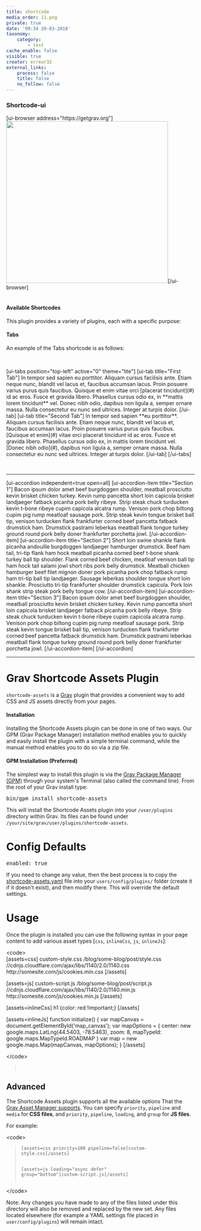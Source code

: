 ```yaml
---
title: shortcode
media_order: 11.png
private: true
date: '09:34 20-03-2018'
taxonomy:
    category:
        - test
cache_enable: false
visible: true
creator: erreur32
external_links:
    process: false
    title: false
    no_follow: false
---
```


<h3 id="mcetoc_1c91fnqps0">Shortcode-ui</h3>
<p>[ui-browser address="https://getgrav.org"]<img src="shortcode/11.png" alt="" width="432" height="432" />[/ui-browser]<br /><br /><code></code></p>
<h4 id="mcetoc_1c91ft24s0">Available Shortcodes</h4>
<p>This plugin provides a variety of plugins, each with a specific purpose:</p>
<h4><a id="user-content-tabs" class="anchor" href="https://github.com/getgrav/grav-plugin-shortcode-ui/blob/master/README.md#tabs" aria-hidden="true"></a>Tabs</h4>
<p>An example of the Tabs shortcode is as follows:</p>
<p>&nbsp;</p>
[ui-tabs position="top-left" active="0" theme="lite"] [ui-tab title="First Tab"] In tempor sed sapien eu porttitor. Aliquam cursus facilisis ante. Etiam neque nunc, blandit vel lacus et, faucibus accumsan lacus. Proin posuere varius purus quis faucibus. Quisque et enim vitae orci [placerat tincidunt](#) id ac eros. Fusce et gravida libero. Phasellus cursus odio ex, in **mattis lorem tincidunt** vel. Donec nibh odio, dapibus non ligula a, semper ornare massa. Nulla consectetur eu nunc sed ultrices. Integer at turpis dolor. [/ui-tab] [ui-tab title="Second Tab"] In tempor sed sapien **eu porttitor**. Aliquam cursus facilisis ante. Etiam neque nunc, blandit vel lacus et, faucibus accumsan lacus. Proin posuere varius purus quis faucibus. [Quisque et enim](#) vitae orci placerat tincidunt id ac eros. Fusce et gravida libero. Phasellus cursus odio ex, in mattis lorem tincidunt vel. [Donec nibh odio](#), dapibus non ligula a, semper ornare massa. Nulla consectetur eu nunc sed ultrices. Integer at turpis dolor. [/ui-tab] [/ui-tabs]
<p>&nbsp;</p>
<hr />
[ui-accordion independent=true open=all]
[ui-accordion-item title="Section 1"]
Bacon ipsum dolor amet beef burgdoggen shoulder, meatball prosciutto kevin brisket chicken turkey. Kevin rump pancetta short loin capicola brisket landjaeger fatback picanha pork belly ribeye. Strip steak chuck turducken kevin t-bone ribeye cupim capicola alcatra rump. Venison pork chop biltong cupim pig rump meatloaf sausage pork. Strip steak kevin tongue brisket ball tip, venison turducken flank frankfurter corned beef pancetta fatback drumstick ham. Drumstick pastrami leberkas meatball flank tongue turkey ground round pork belly doner frankfurter porchetta jowl.
[/ui-accordion-item]
[ui-accordion-item title="Section 2"]
Short loin swine shankle flank picanha andouille burgdoggen landjaeger hamburger drumstick. Beef ham tail, tri-tip flank ham hock meatball picanha corned beef t-bone shank turkey ball tip shoulder. Flank corned beef chicken, meatloaf venison ball tip ham hock tail salami jowl short ribs pork belly drumstick. Meatball chicken hamburger beef filet mignon doner pork picanha pork chop fatback rump ham tri-tip ball tip landjaeger. Sausage leberkas shoulder tongue short loin shankle. Prosciutto tri-tip frankfurter shoulder drumstick capicola. Pork loin shank strip steak pork belly tongue cow.
[/ui-accordion-item]
[ui-accordion-item title="Section 3"]
Bacon ipsum dolor amet beef burgdoggen shoulder, meatball prosciutto kevin brisket chicken turkey. Kevin rump pancetta short loin capicola brisket landjaeger fatback picanha pork belly ribeye. Strip steak chuck turducken kevin t-bone ribeye cupim capicola alcatra rump. Venison pork chop biltong cupim pig rump meatloaf sausage pork. Strip steak kevin tongue brisket ball tip, venison turducken flank frankfurter corned beef pancetta fatback drumstick ham. Drumstick pastrami leberkas meatball flank tongue turkey ground round pork belly doner frankfurter porchetta jowl.
[/ui-accordion-item]
[/ui-accordion]
<hr />
<h1 id="mcetoc_1c91e3b420">Grav Shortcode Assets Plugin</h1>
<p><code>shortcode-assets</code> is a <a href="http://github.com/getgrav/grav">Grav</a> plugin that provides a convenient way to add CSS and JS assets directly from your pages.</p>
<h4 id="mcetoc_1c91e3b421"><a id="user-content-installation" class="anchor" href="https://github.com/getgrav/grav-plugin-shortcode-assets/blob/develop/README.md#installation" aria-hidden="true"></a>Installation</h4>
<p>Installing the Shortcode Assets plugin can be done in one of two ways. Our GPM (Grav Package Manager) installation method enables you to quickly and easily install the plugin with a simple terminal command, while the manual method enables you to do so via a zip file.</p>
<h4 id="mcetoc_1c91e3b422"><a id="user-content-gpm-installation-preferred" class="anchor" href="https://github.com/getgrav/grav-plugin-shortcode-assets/blob/develop/README.md#gpm-installation-preferred" aria-hidden="true"></a>GPM Installation (Preferred)</h4>
<p>The simplest way to install this plugin is via the <a href="http://learn.getgrav.org/advanced/grav-gpm" rel="nofollow">Grav Package Manager (GPM)</a> through your system's Terminal (also called the command line). From the root of your Grav install type:</p>
<pre>bin/gpm install shortcode-assets
</pre>
<p>This will install the Shortcode Assets plugin into your <code>/user/plugins</code> directory within Grav. Its files can be found under <code>/your/site/grav/user/plugins/shortcode-assets</code>.</p>
<h1 id="mcetoc_1c91e3b423"><a id="user-content-config-defaults" class="anchor" href="https://github.com/getgrav/grav-plugin-shortcode-assets/blob/develop/README.md#config-defaults" aria-hidden="true"></a>Config Defaults</h1>
<pre>enabled: true
</pre>
<p>If you need to change any value, then the best process is to copy the <a href="https://github.com/getgrav/grav-plugin-shortcode-assets/blob/develop/shortcode-assets.yaml">shortcode-assets.yaml</a> file into your <code>users/config/plugins/</code> folder (create it if it doesn't exist), and then modify there. This will override the default settings.</p>
<h1 id="mcetoc_1c91e3b424"><a id="user-content-usage" class="anchor" href="https://github.com/getgrav/grav-plugin-shortcode-assets/blob/develop/README.md#usage" aria-hidden="true"></a>Usage</h1>
<p>Once the plugin is installed you can use the following syntax in your page content to add various asset types [<code>css</code>, <code>inlineCss</code>, <code>js</code>, <code>inlineJs</code>]:</p>
<p><code></code>&lt;code&gt; <br />[assets=css] custom-style.css /blog/some-blog/post/style.css //cdnjs.cloudflare.com/ajax/libs/1140/2.0/1140.css http://somesite.com/js/cookies.min.css [/assets]</p>
<p>[assets=js] custom-script.js /blog/some-blog/post/script.js //cdnjs.cloudflare.com/ajax/libs/1140/2.0/1140.min.js http://somesite.com/js/cookies.min.js [/assets]</p>
<p>[assets=inlineCss] h1 {color: red !important;} [/assets]</p>
<p>[assets=inlineJs] function initialize() { var mapCanvas = document.getElementById('map_canvas'); var mapOptions = { center: new google.maps.LatLng(44.5403, -78.5463), zoom: 8, mapTypeId: google.maps.MapTypeId.ROADMAP } var map = new google.maps.Map(mapCanvas, mapOptions); } [/assets]</p>
<p>&lt;/code&gt;</p>
<blockquote>
<p>&nbsp;</p>
</blockquote>
<h2 id="mcetoc_1c91e3b425"><a id="user-content-advanced" class="anchor" href="https://github.com/getgrav/grav-plugin-shortcode-assets/blob/develop/README.md#advanced" aria-hidden="true"></a>Advanced</h2>
<p>The Shortcode Assets plugin supports all the available options That the <a href="https://learn.getgrav.org/themes/asset-manager#options" rel="nofollow">Grav Asset Manager supports</a>. You can specify <code>priority</code>, <code>pipeline</code> and <code>media</code> for <strong>CSS files</strong>, and <code>priority</code>, <code>pipeline</code>, <code>loading</code>, and <code>group</code> for <strong>JS files</strong>.</p>
<p>For example:</p>
<p>&lt;code&gt;</p>
<blockquote>
<pre><code>[assets=css priority=100 pipeline=false]custom-style.css[/assets]

[assets=js loading="async defer" group="bottom"]custom-script.js[/assets] 
</code></pre>
</blockquote>
<p>&lt;/code&gt;</p>
<p>Note: Any changes you have made to any of the files listed under this directory will also be removed and replaced by the new set. Any files located elsewhere (for example a YAML settings file placed in <code>user/config/plugins</code>) will remain intact.</p>